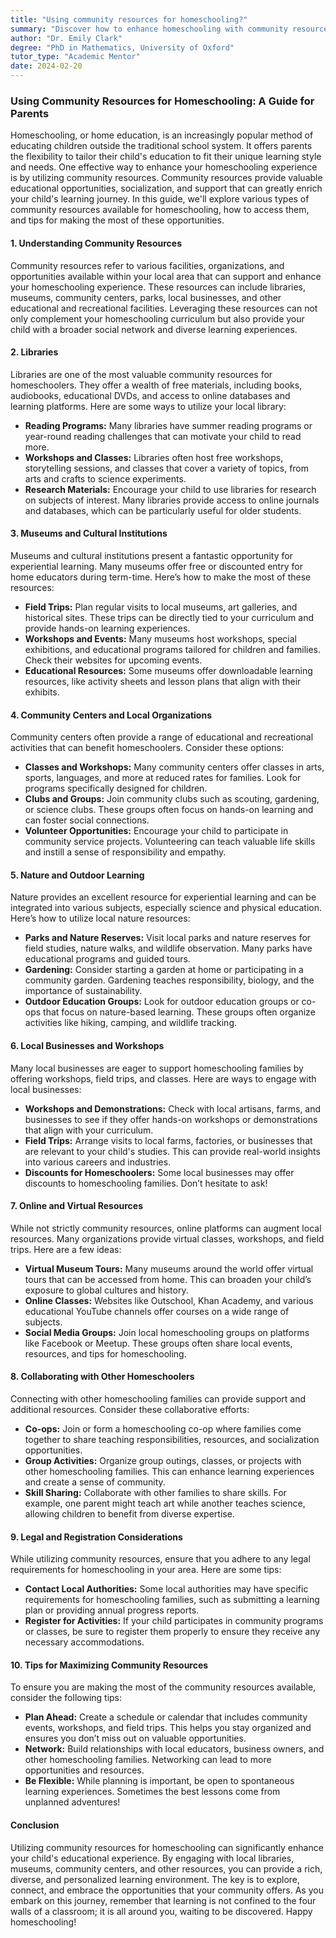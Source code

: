 ```yaml
---
title: "Using community resources for homeschooling?"
summary: "Discover how to enhance homeschooling with community resources for educational opportunities, socialization, and support tailored to your child's needs."
author: "Dr. Emily Clark"
degree: "PhD in Mathematics, University of Oxford"
tutor_type: "Academic Mentor"
date: 2024-02-20
---
```


### Using Community Resources for Homeschooling: A Guide for Parents

Homeschooling, or home education, is an increasingly popular method of educating children outside the traditional school system. It offers parents the flexibility to tailor their child's education to fit their unique learning style and needs. One effective way to enhance your homeschooling experience is by utilizing community resources. Community resources provide valuable educational opportunities, socialization, and support that can greatly enrich your child's learning journey. In this guide, we'll explore various types of community resources available for homeschooling, how to access them, and tips for making the most of these opportunities.

#### 1. Understanding Community Resources

Community resources refer to various facilities, organizations, and opportunities available within your local area that can support and enhance your homeschooling experience. These resources can include libraries, museums, community centers, parks, local businesses, and other educational and recreational facilities. Leveraging these resources can not only complement your homeschooling curriculum but also provide your child with a broader social network and diverse learning experiences.

#### 2. Libraries

Libraries are one of the most valuable community resources for homeschoolers. They offer a wealth of free materials, including books, audiobooks, educational DVDs, and access to online databases and learning platforms. Here are some ways to utilize your local library:

- **Reading Programs:** Many libraries have summer reading programs or year-round reading challenges that can motivate your child to read more.
- **Workshops and Classes:** Libraries often host free workshops, storytelling sessions, and classes that cover a variety of topics, from arts and crafts to science experiments.
- **Research Materials:** Encourage your child to use libraries for research on subjects of interest. Many libraries provide access to online journals and databases, which can be particularly useful for older students.

#### 3. Museums and Cultural Institutions

Museums and cultural institutions present a fantastic opportunity for experiential learning. Many museums offer free or discounted entry for home educators during term-time. Here’s how to make the most of these resources:

- **Field Trips:** Plan regular visits to local museums, art galleries, and historical sites. These trips can be directly tied to your curriculum and provide hands-on learning experiences.
- **Workshops and Events:** Many museums host workshops, special exhibitions, and educational programs tailored for children and families. Check their websites for upcoming events.
- **Educational Resources:** Some museums offer downloadable learning resources, like activity sheets and lesson plans that align with their exhibits.

#### 4. Community Centers and Local Organizations

Community centers often provide a range of educational and recreational activities that can benefit homeschoolers. Consider these options:

- **Classes and Workshops:** Many community centers offer classes in arts, sports, languages, and more at reduced rates for families. Look for programs specifically designed for children.
- **Clubs and Groups:** Join community clubs such as scouting, gardening, or science clubs. These groups often focus on hands-on learning and can foster social connections.
- **Volunteer Opportunities:** Encourage your child to participate in community service projects. Volunteering can teach valuable life skills and instill a sense of responsibility and empathy.

#### 5. Nature and Outdoor Learning

Nature provides an excellent resource for experiential learning and can be integrated into various subjects, especially science and physical education. Here’s how to utilize local nature resources:

- **Parks and Nature Reserves:** Visit local parks and nature reserves for field studies, nature walks, and wildlife observation. Many parks have educational programs and guided tours.
- **Gardening:** Consider starting a garden at home or participating in a community garden. Gardening teaches responsibility, biology, and the importance of sustainability.
- **Outdoor Education Groups:** Look for outdoor education groups or co-ops that focus on nature-based learning. These groups often organize activities like hiking, camping, and wildlife tracking.

#### 6. Local Businesses and Workshops

Many local businesses are eager to support homeschooling families by offering workshops, field trips, and classes. Here are ways to engage with local businesses:

- **Workshops and Demonstrations:** Check with local artisans, farms, and businesses to see if they offer hands-on workshops or demonstrations that align with your curriculum.
- **Field Trips:** Arrange visits to local farms, factories, or businesses that are relevant to your child's studies. This can provide real-world insights into various careers and industries.
- **Discounts for Homeschoolers:** Some local businesses may offer discounts to homeschooling families. Don’t hesitate to ask!

#### 7. Online and Virtual Resources

While not strictly community resources, online platforms can augment local resources. Many organizations provide virtual classes, workshops, and field trips. Here are a few ideas:

- **Virtual Museum Tours:** Many museums around the world offer virtual tours that can be accessed from home. This can broaden your child’s exposure to global cultures and history.
- **Online Classes:** Websites like Outschool, Khan Academy, and various educational YouTube channels offer courses on a wide range of subjects.
- **Social Media Groups:** Join local homeschooling groups on platforms like Facebook or Meetup. These groups often share local events, resources, and tips for homeschooling.

#### 8. Collaborating with Other Homeschoolers

Connecting with other homeschooling families can provide support and additional resources. Consider these collaborative efforts:

- **Co-ops:** Join or form a homeschooling co-op where families come together to share teaching responsibilities, resources, and socialization opportunities.
- **Group Activities:** Organize group outings, classes, or projects with other homeschooling families. This can enhance learning experiences and create a sense of community.
- **Skill Sharing:** Collaborate with other families to share skills. For example, one parent might teach art while another teaches science, allowing children to benefit from diverse expertise.

#### 9. Legal and Registration Considerations

While utilizing community resources, ensure that you adhere to any legal requirements for homeschooling in your area. Here are some tips:

- **Contact Local Authorities:** Some local authorities may have specific requirements for homeschooling families, such as submitting a learning plan or providing annual progress reports.
- **Register for Activities:** If your child participates in community programs or classes, be sure to register them properly to ensure they receive any necessary accommodations.

#### 10. Tips for Maximizing Community Resources

To ensure you are making the most of the community resources available, consider the following tips:

- **Plan Ahead:** Create a schedule or calendar that includes community events, workshops, and field trips. This helps you stay organized and ensures you don’t miss out on valuable opportunities.
- **Network:** Build relationships with local educators, business owners, and other homeschooling families. Networking can lead to more opportunities and resources.
- **Be Flexible:** While planning is important, be open to spontaneous learning experiences. Sometimes the best lessons come from unplanned adventures!

#### Conclusion

Utilizing community resources for homeschooling can significantly enhance your child's educational experience. By engaging with local libraries, museums, community centers, and other resources, you can provide a rich, diverse, and personalized learning environment. The key is to explore, connect, and embrace the opportunities that your community offers. As you embark on this journey, remember that learning is not confined to the four walls of a classroom; it is all around you, waiting to be discovered. Happy homeschooling!
    